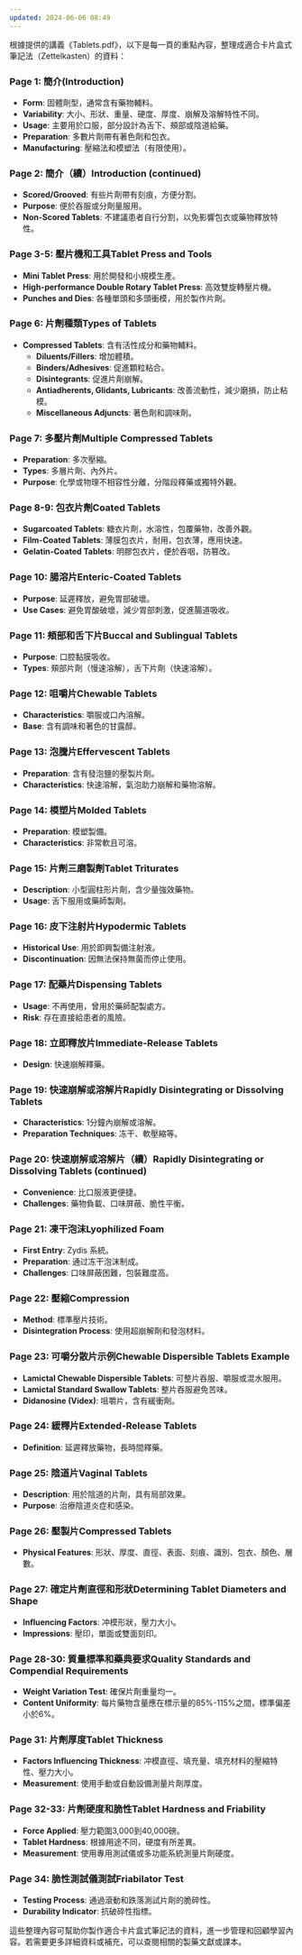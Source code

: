 ```yaml
---
updated: 2024-06-06 08:49
---
```

根據提供的講義《Tablets.pdf》，以下是每一頁的重點內容，整理成適合卡片盒式筆記法（Zettelkasten）的資料：

### Page 1: 簡介(Introduction)
- **Form**: 固體劑型，通常含有藥物輔料。
- **Variability**: 大小、形狀、重量、硬度、厚度、崩解及溶解特性不同。
- **Usage**: 主要用於口服，部分設計為舌下、頰部或陰道給藥。
- **Preparation**: 多數片劑帶有著色劑和包衣。
- **Manufacturing**: 壓縮法和模塑法（有限使用）。

### Page 2: 簡介（續）Introduction (continued)
- **Scored/Grooved**: 有些片劑帶有刻痕，方便分割。
- **Purpose**: 便於吞服或分劑量服用。
- **Non-Scored Tablets**: 不建議患者自行分割，以免影響包衣或藥物釋放特性。

### Page 3-5: 壓片機和工具Tablet Press and Tools
- **Mini Tablet Press**: 用於開發和小規模生產。
- **High-performance Double Rotary Tablet Press**: 高效雙旋轉壓片機。
- **Punches and Dies**: 各種單頭和多頭衝模，用於製作片劑。

### Page 6: 片劑種類Types of Tablets
- **Compressed Tablets**: 含有活性成分和藥物輔料。
  - **Diluents/Fillers**: 增加體積。
  - **Binders/Adhesives**: 促進顆粒粘合。
  - **Disintegrants**: 促進片劑崩解。
  - **Antiadherents, Glidants, Lubricants**: 改善流動性，減少磨損，防止粘模。
  - **Miscellaneous Adjuncts**: 著色劑和調味劑。

### Page 7: 多壓片劑Multiple Compressed Tablets
- **Preparation**: 多次壓縮。
- **Types**: 多層片劑、內外片。
- **Purpose**: 化學或物理不相容性分離，分階段釋藥或獨特外觀。

### Page 8-9: 包衣片劑Coated Tablets
- **Sugarcoated Tablets**: 糖衣片劑，水溶性，包覆藥物，改善外觀。
- **Film-Coated Tablets**: 薄膜包衣片，耐用，包衣薄，應用快速。
- **Gelatin-Coated Tablets**: 明膠包衣片，便於吞咽，防篡改。

### Page 10: 腸溶片Enteric-Coated Tablets
- **Purpose**: 延遲釋放，避免胃部破壞。
- **Use Cases**: 避免胃酸破壞，減少胃部刺激，促進腸道吸收。

### Page 11: 頰部和舌下片Buccal and Sublingual Tablets
- **Purpose**: 口腔黏膜吸收。
- **Types**: 頰部片劑（慢速溶解），舌下片劑（快速溶解）。

### Page 12: 咀嚼片Chewable Tablets
- **Characteristics**: 嚼服或口內溶解。
- **Base**: 含有調味和著色的甘露醇。

### Page 13: 泡騰片Effervescent Tablets
- **Preparation**: 含有發泡鹽的壓製片劑。
- **Characteristics**: 快速溶解，氣泡助力崩解和藥物溶解。

### Page 14: 模塑片Molded Tablets
- **Preparation**: 模塑製備。
- **Characteristics**: 非常軟且可溶。

### Page 15: 片劑三磨製劑Tablet Triturates
- **Description**: 小型圓柱形片劑，含少量強效藥物。
- **Usage**: 舌下服用或藥師製劑。

### Page 16: 皮下注射片Hypodermic Tablets
- **Historical Use**: 用於即興製備注射液。
- **Discontinuation**: 因無法保持無菌而停止使用。

### Page 17: 配藥片Dispensing Tablets
- **Usage**: 不再使用，曾用於藥師配製處方。
- **Risk**: 存在直接給患者的風險。

### Page 18: 立即釋放片Immediate-Release Tablets
- **Design**: 快速崩解釋藥。

### Page 19: 快速崩解或溶解片Rapidly Disintegrating or Dissolving Tablets
- **Characteristics**: 1分鐘內崩解或溶解。
- **Preparation Techniques**: 冻干、軟壓縮等。

### Page 20: 快速崩解或溶解片（續）Rapidly Disintegrating or Dissolving Tablets (continued)
- **Convenience**: 比口服液更便捷。
- **Challenges**: 藥物負載、口味屏蔽、脆性平衡。

### Page 21: 凍干泡沫Lyophilized Foam
- **First Entry**: Zydis 系統。
- **Preparation**: 通过冻干泡沫制成。
- **Challenges**: 口味屏蔽困難，包裝難度高。

### Page 22: 壓縮Compression
- **Method**: 標準壓片技術。
- **Disintegration Process**: 使用超崩解劑和發泡材料。

### Page 23: 可嚼分散片示例Chewable Dispersible Tablets Example
- **Lamictal Chewable Dispersible Tablets**: 可整片吞服、嚼服或混水服用。
- **Lamictal Standard Swallow Tablets**: 整片吞服避免苦味。
- **Didanosine (Videx)**: 咀嚼片，含有緩衝劑。

### Page 24: 緩釋片Extended-Release Tablets
- **Definition**: 延遲釋放藥物，長時間釋藥。

### Page 25: 陰道片Vaginal Tablets
- **Description**: 用於陰道的片劑，具有局部效果。
- **Purpose**: 治療陰道炎症和感染。

### Page 26: 壓製片Compressed Tablets
- **Physical Features**: 形狀、厚度、直徑、表面、刻痕、識別、包衣、顏色、層數。

### Page 27: 確定片劑直徑和形狀Determining Tablet Diameters and Shape
- **Influencing Factors**: 冲模形狀，壓力大小。
- **Impressions**: 壓印，單面或雙面刻印。

### Page 28-30: 質量標準和藥典要求Quality Standards and Compendial Requirements
- **Weight Variation Test**: 確保片劑重量均一。
- **Content Uniformity**: 每片藥物含量應在標示量的85%-115%之間，標準偏差小於6%。

### Page 31: 片劑厚度Tablet Thickness
- **Factors Influencing Thickness**: 冲模直徑、填充量、填充材料的壓縮特性、壓力大小。
- **Measurement**: 使用手動或自動設備測量片劑厚度。

### Page 32-33: 片劑硬度和脆性Tablet Hardness and Friability
- **Force Applied**: 壓力範圍3,000到40,000磅。
- **Tablet Hardness**: 根據用途不同，硬度有所差異。
- **Measurement**: 使用專用測試儀或多功能系統測量片劑硬度。

### Page 34: 脆性測試儀測試Friabilator Test
- **Testing Process**: 通過滾動和跌落測試片劑的脆碎性。
- **Durability Indicator**: 抗破碎性指標。

這些整理內容可幫助你製作適合卡片盒式筆記法的資料，進一步管理和回顧學習內容。若需要更多詳細資料或補充，可以查閱相關的製藥文獻或課本。